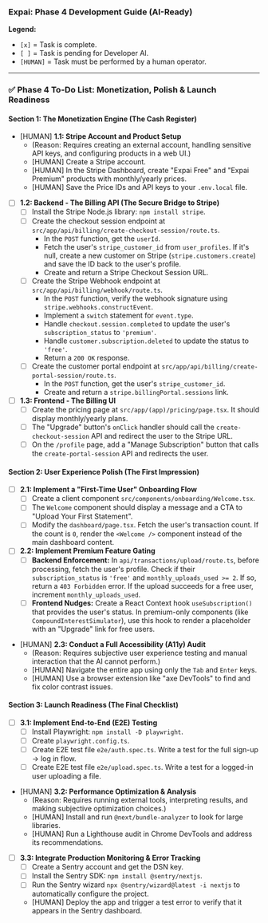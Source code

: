 ### **Expai: Phase 4 Development Guide (AI-Ready)**

**Legend:**
- `[x]` = Task is complete.
- `[ ]` = Task is pending for Developer AI.
- `[HUMAN]` = Task must be performed by a human operator.

---

### ✅ **Phase 4 To-Do List: Monetization, Polish & Launch Readiness**

#### **Section 1: The Monetization Engine (The Cash Register)**
-   [HUMAN] **1.1: Stripe Account and Product Setup**
    -   (Reason: Requires creating an external account, handling sensitive API keys, and configuring products in a web UI.)
    -   [HUMAN] Create a Stripe account.
    -   [HUMAN] In the Stripe Dashboard, create "Expai Free" and "Expai Premium" products with monthly/yearly prices.
    -   [HUMAN] Save the Price IDs and API keys to your `.env.local` file.

-   [ ] **1.2: Backend - The Billing API (The Secure Bridge to Stripe)**
    -   [ ] Install the Stripe Node.js library: `npm install stripe`.
    -   [ ] Create the checkout session endpoint at `src/app/api/billing/create-checkout-session/route.ts`.
        -   In the `POST` function, get the `userId`.
        -   Fetch the user's `stripe_customer_id` from `user_profiles`. If it's null, create a new customer on Stripe (`stripe.customers.create`) and save the ID back to the user's profile.
        -   Create and return a Stripe Checkout Session URL.
    -   [ ] Create the Stripe Webhook endpoint at `src/app/api/billing/webhook/route.ts`.
        -   In the `POST` function, verify the webhook signature using `stripe.webhooks.constructEvent`.
        -   Implement a `switch` statement for `event.type`.
        -   Handle `checkout.session.completed` to update the user's `subscription_status` to `'premium'`.
        -   Handle `customer.subscription.deleted` to update the status to `'free'`.
        -   Return a `200 OK` response.
    -   [ ] Create the customer portal endpoint at `src/app/api/billing/create-portal-session/route.ts`.
        -   In the `POST` function, get the user's `stripe_customer_id`.
        -   Create and return a `stripe.billingPortal.sessions` link.

-   [ ] **1.3: Frontend - The Billing UI**
    -   [ ] Create the pricing page at `src/app/(app)/pricing/page.tsx`. It should display monthly/yearly plans.
    -   [ ] The "Upgrade" button's `onClick` handler should call the `create-checkout-session` API and redirect the user to the Stripe URL.
    -   [ ] On the `/profile` page, add a "Manage Subscription" button that calls the `create-portal-session` API and redirects the user.

#### **Section 2: User Experience Polish (The First Impression)**
-   [ ] **2.1: Implement a "First-Time User" Onboarding Flow**
    -   [ ] Create a client component `src/components/onboarding/Welcome.tsx`.
    -   [ ] The `Welcome` component should display a message and a CTA to "Upload Your First Statement".
    -   [ ] Modify the `dashboard/page.tsx`. Fetch the user's transaction count. If the count is `0`, render the `<Welcome />` component instead of the main dashboard content.

-   [ ] **2.2: Implement Premium Feature Gating**
    -   [ ] **Backend Enforcement:** In `api/transactions/upload/route.ts`, before processing, fetch the user's profile. Check if their `subscription_status` is `'free'` and `monthly_uploads_used >= 2`. If so, return a `403 Forbidden` error. If the upload succeeds for a free user, increment `monthly_uploads_used`.
    -   [ ] **Frontend Nudges:** Create a React Context hook `useSubscription()` that provides the user's status. In premium-only components (like `CompoundInterestSimulator`), use this hook to render a placeholder with an "Upgrade" link for free users.

-   [HUMAN] **2.3: Conduct a Full Accessibility (A11y) Audit**
    -   (Reason: Requires subjective user experience testing and manual interaction that the AI cannot perform.)
    -   [HUMAN] Navigate the entire app using only the `Tab` and `Enter` keys.
    -   [HUMAN] Use a browser extension like "axe DevTools" to find and fix color contrast issues.

#### **Section 3: Launch Readiness (The Final Checklist)**
-   [ ] **3.1: Implement End-to-End (E2E) Testing**
    -   [ ] Install Playwright: `npm install -D playwright`.
    -   [ ] Create `playwright.config.ts`.
    -   [ ] Create E2E test file `e2e/auth.spec.ts`. Write a test for the full sign-up -> log in flow.
    -   [ ] Create E2E test file `e2e/upload.spec.ts`. Write a test for a logged-in user uploading a file.

-   [HUMAN] **3.2: Performance Optimization & Analysis**
    -   (Reason: Requires running external tools, interpreting results, and making subjective optimization choices.)
    -   [HUMAN] Install and run `@next/bundle-analyzer` to look for large libraries.
    -   [HUMAN] Run a Lighthouse audit in Chrome DevTools and address its recommendations.

-   [ ] **3.3: Integrate Production Monitoring & Error Tracking**
    -   [ ] Create a Sentry account and get the DSN key.
    -   [ ] Install the Sentry SDK: `npm install @sentry/nextjs`.
    -   [ ] Run the Sentry wizard `npx @sentry/wizard@latest -i nextjs` to automatically configure the project.
    -   [HUMAN] Deploy the app and trigger a test error to verify that it appears in the Sentry dashboard.

